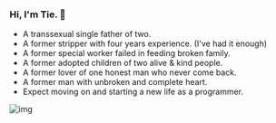 ### Hi, I'm Tie. 👋

- A transsexual single father of two.
- A former stripper with four years experience. (I've had it enough)
- A former special worker failed in feeding broken family.
- A former adopted children of two alive & kind people.
- A former lover of one honest man who never come back.
- A former man with unbroken and complete heart.
- Expect moving on and starting a new life as a programmer.

![img](https://cdn.wallpaper.com/main/wegmanvideo_v2_0.jpg)
